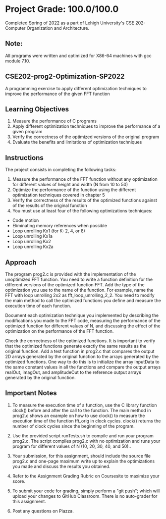# Project Grade: 100.0/100.0
Completed Spring of 2022 as a part of Lehigh University's CSE 202: Computer Organization and Architecture.

## Note:
All programs were written and optimized for X86-64 machines with gcc module 7.10.

## CSE202-prog2-Optimization-SP2022
A programming exercise to apply different optimization techniques to improve the performance of the given FFT function

## Learning Objectives
1) Measure the performance of C programs  
2) Apply different optimization techniques to improve the performance of a given program
3) Verify the correctness of the optimized versions of the original program
4) Evaluate the benefits and limitations of optimization techniques


## Instructions
The project consists in completing the following tasks:  
1. Measure the performance of the FFT function without any optimization for different values of height and width (N from 10 to 50)
2. Optimize the performance of the function using the different optimization techniques covered in chapter 5
3. Verify the correctness of the results of the optimized functions against of the results of the original function
4. You must use at least four of the following optimizations techniques:

 - Code motion 
 - Eliminating memory references when possible
 - Loop unrolling Kx1 (for K: 2, 4, or 8)
 - Loop unrolling Kx1a
 - Loop unrolling Kx2
 - Loop unrolling Kx2a


## Approach
The program prog2.c is provided with the implementation of the unoptimized FFT function. You need to write a function definition for the different versions of the optimized function FFT. Add the type of the optimization you use to the name of the function. For example, name the FFT with loop unrolling 2x2 as fft_loop_unrolling_2_2. You need to modify the main method to call the optimized functions you define and measure the execution time of each function.

Document each optimization technique you implemented by describing the modifications you made to the FFT code, measuring the performance of the optimized function for different values of N, and discussing the effect of the optimization on the performance of the FFT function.

Check the correctness of the optimized functions. It is important to verify that the optimized functions generate exactly the same results as the original function. Add a test function in prog2.c that compares the output 2D arrays generated by the original function to the arrays generated by the optimized functions. One way to do this is to initialize the array inputData to the same constant values in all the functions and compare the output arrays realOut, imagOut, and amplitudeOut to the reference output arrays generated by the original function.

## Important Notes
1) To measure the execution time of a function, use the C library function clock() before and after the call to the function. The main method in prog2.c shows an example on how to use clock() to measure the execution time of the function fft_orig in clock cycles. clock() returns the number of clock cycles since the beginning of the program.

2) Use the provided script runTests.sh to compile and run your program prog2.c. The script compiles prog2.c with no optimization and runs your program for different values of N (10, 20, 30, 40, and 50)..

3) Your submission, for this assignment, should include the source file prog2.c and one-page maximum write up to explain the optimizations you made and discuss the results you obtained.

4) Refer to the Assignment Grading Rubric on Coursesite to maximize your score.

5) To submit your code for grading, simply perform a "git push"; which will upload your changes to GitHub Classroom. There is no auto-grader for this assignment.

6) Post any questions on Piazza.

